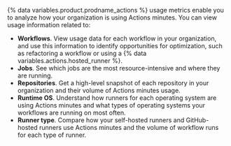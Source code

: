 {% data variables.product.prodname_actions %} usage metrics enable you to analyze how your organization is using Actions minutes. You can view usage information related to:

- **Workflows**. View usage data for each workflow in your organization, and use this information to identify opportunities for optimization, such as refactoring a workflow or using a {% data variables.actions.hosted_runner %}.
- **Jobs**. See which jobs are the most resource-intensive and where they are running.
- **Repositories**. Get a high-level snapshot of each repository in your organization and their volume of Actions minutes usage.
- **Runtime OS**. Understand how runners for each operating system are using Actions minutes and what types of operating systems your workflows are running on most often.
- **Runner type**. Compare how your self-hosted runners and GitHub-hosted runners use Actions minutes and the volume of workflow runs for each type of runner.
